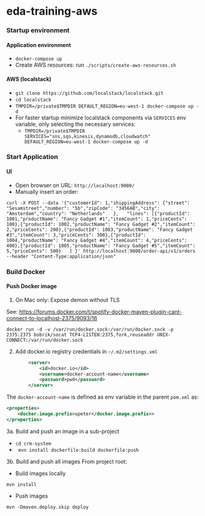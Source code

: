 # eda-training-aws

### Startup environment
#### Application environment
- `docker-compose up`
- Create AWS resources: run `./scripts/create-aws-resources.sh`

#### AWS (localstack)
- `git clone https://github.com/localstack/localstack.git`
- `cd localstack`
- `TMPDIR=/private$TMPDIR DEFAULT_REGION=eu-west-1 docker-compose up -d`
- For faster startup minimize localstack components via `SERVICES` env variable, only selecting the necessary services:
    - `TMPDIR=/private$TMPDIR SERVICES="sns,sqs,kinesis,dynamodb,cloudwatch" DEFAULT_REGION=eu-west-1 docker-compose up -d`


### Start Application
#### UI
- Open browser on URL: `http://localhost:9000/`
- Manually insert an order: 
```
curl -X POST --data '{"customerId": 1,"shippingAddress": {"street": "Sesamstreet","number": "5b","zipCode": "3456AB","city": "Amsterdam","country": "Netherlands"   },   "lines": [{"productId": 1001,"productName": "Fancy Gadget #1","itemCount": 1,"priceCents": 100},{"productId": 1002,"productName": "Fancy Gadget #2","itemCount": 2,"priceCents": 200},{"productId": 1003,"productName": "Fancy Gadget #3","itemCount": 3,"priceCents": 300},{"productId": 1004,"productName": "Fancy Gadget #4","itemCount": 4,"priceCents": 400},{"productId": 1005,"productName": "Fancy Gadget #5","itemCount": 5,"priceCents": 500}   ] }' http://localhost:9000/order-api/v1/orders --header "Content-Type:application/json"
```


 
### Build Docker
#### Push Docker image 

1. On Mac only: Expose demon without TLS

See: https://forums.docker.com/t/spotify-docker-maven-plugin-cant-connect-to-localhost-2375/9093/16
```
docker run -d -v /var/run/docker.sock:/var/run/docker.sock -p 2375:2375 bobrik/socat TCP4-LISTEN:2375,fork,reuseaddr UNIX-CONNECT:/var/run/docker.sock
```

2. Add docker.io registry credentials in `~/.m2/settings.xml`
```xml
        <server>
            <id>docker.io</id>
            <username>docker-account-name</username>
            <password>pwd</password>
        </server>
```
The `docker-account-name` is defined as env variable in the parent `pom.xml` as:
```xml
<properties>
    <docker.image.prefix>upeter</docker.image.prefix>>
</properties>

```

3a. Build and push an image in a sub-project
- `cd crm-system`
- ` mvn install dockerfile:build dockerfile:push`

3b. Build and push all images
From project root:
- Build images locally
```properties
mvn install
```

- Push images
```properties
mvn -Dmaven.deploy.skip deploy
```
